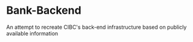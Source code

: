 # Bank-Backend
An attempt to recreate CIBC's back-end infrastructure based on publicly available information
